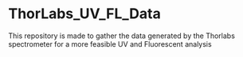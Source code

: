 # ThorLabs_UV_FL_Data
This repository is made to gather the data generated by the Thorlabs spectrometer for a more feasible UV and Fluorescent analysis
